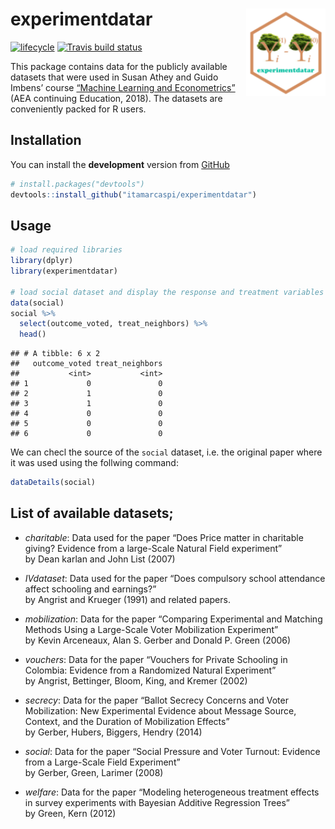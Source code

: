 
<!-- README.md is generated from README.Rmd. Please edit that file -->

# experimentdatar <img src="man/figures/logo.png" align="right" height=140/>

[![lifecycle](https://img.shields.io/badge/lifecycle-experimental-orange.svg)](https://www.tidyverse.org/lifecycle/#experimental)
[![Travis build
status](https://travis-ci.org/itamarcaspi/experimentdatar.svg?branch=master)](https://travis-ci.org/itamarcaspi/experimentdatar)

This package contains data for the publicly available datasets that were
used in Susan Athey and Guido Imbens’ course [“Machine Learning and
Econometrics”](https://www.aeaweb.org/conference/cont-ed/2018-webcasts)
(AEA continuing Education, 2018). The datasets are conveniently packed
for R users.

## Installation

You can install the **development** version from
[GitHub](https://github.com/itamarcaspi/experimentdatar/)

``` r
# install.packages("devtools")
devtools::install_github("itamarcaspi/experimentdatar")
```

## Usage

``` r
# load required libraries
library(dplyr)
library(experimentdatar)

# load social dataset and display the response and treatment variables
data(social)  
social %>% 
  select(outcome_voted, treat_neighbors) %>% 
  head()
```

    ## # A tibble: 6 x 2
    ##   outcome_voted treat_neighbors
    ##           <int>           <int>
    ## 1             0               0
    ## 2             1               0
    ## 3             1               0
    ## 4             0               0
    ## 5             0               0
    ## 6             0               0

We can checl the source of the `social` dataset, i.e. the original paper
where it was used using the follwing command:

``` r
dataDetails(social)
```

## List of available datasets;

  - *charitable*: Data used for the paper “Does Price matter in
    charitable giving? Evidence from a large-Scale Natural Field
    experiment”  
    by Dean karlan and John List (2007)

  - *IVdataset*: Data used for the paper “Does compulsory school
    attendance affect schooling and earnings?”  
    by Angrist and Krueger (1991) and related papers.

  - *mobilization*: Data for the paper “Comparing Experimental and
    Matching Methods Using a Large-Scale Voter Mobilization
    Experiment”  
    by Kevin Arceneaux, Alan S. Gerber and Donald P. Green (2006)

  - *vouchers*: Data for the paper “Vouchers for Private Schooling in
    Colombia: Evidence from a Randomized Natural Experiment”  
    by Angrist, Bettinger, Bloom, King, and Kremer (2002)

  - *secrecy*: Data for the paper “Ballot Secrecy Concerns and Voter
    Mobilization: New Experimental Evidence about Message Source,
    Context, and the Duration of Mobilization Effects”  
    by Gerber, Hubers, Biggers, Hendry (2014)

  - *social*: Data for the paper “Social Pressure and Voter Turnout:
    Evidence from a Large-Scale Field Experiment”  
    by Gerber, Green, Larimer (2008)

  - *welfare*: Data for the paper “Modeling heterogeneous treatment
    effects in survey experiments with Bayesian Additive Regression
    Trees”  
    by Green, Kern (2012)
